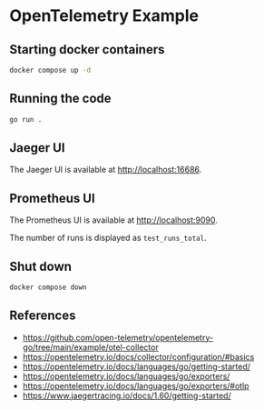 # OpenTelemetry Example

## Starting docker containers

```bash
docker compose up -d
```

## Running the code

```bash
go run .
```

## Jaeger UI

The Jaeger UI is available at [http://localhost:16686](http://localhost:16686).

## Prometheus UI

The Prometheus UI is available at [http://localhost:9090](http://localhost:9090).

The number of runs is displayed as `test_runs_total`.

## Shut down

```bash
docker compose down
```

## References

- https://github.com/open-telemetry/opentelemetry-go/tree/main/example/otel-collector
- https://opentelemetry.io/docs/collector/configuration/#basics
- https://opentelemetry.io/docs/languages/go/getting-started/
- https://opentelemetry.io/docs/languages/go/exporters/
- https://opentelemetry.io/docs/languages/go/exporters/#otlp
- https://www.jaegertracing.io/docs/1.60/getting-started/
